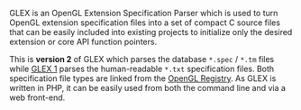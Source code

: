 GLEX is an OpenGL Extension Specification Parser which is used to turn OpenGL extension specification files into a set of compact C source files that can be easily included into existing projects to initialize only the desired extension or core API function pointers.

This is **version 2** of GLEX which parses the database `*.spec` / `*.tm` files while <a href="https://github.com/sschuberth/glex1">GLEX 1</a> parses the human-readable `*.txt` specification files. Both specification file types are linked from the <a href="http://www.opengl.org/registry/">OpenGL Registry</a>. As GLEX is written in PHP, it can be easily used from both the command line and via a web front-end.
